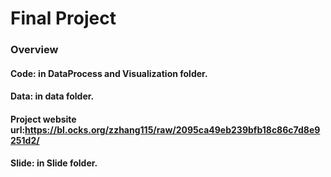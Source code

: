 # Final Project
### Overview
#### Code: in DataProcess and Visualization folder.<br>
#### Data: in data folder.<br>
#### Project website url:https://bl.ocks.org/zzhang115/raw/2095ca49eb239bfb18c86c7d8e9251d2/<br>
#### Slide: in Slide folder.<br>
